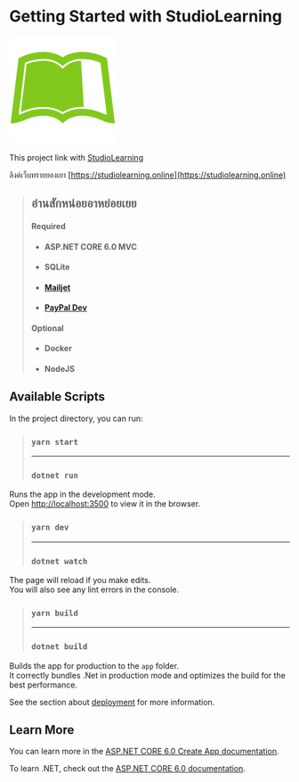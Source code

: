 # Getting Started with StudioLearning

![StudioLearning](/wwwroot/img/logo192.png "Studio Learning")

This project link with [StudioLearning](https://studiolearning.online)

ลิงค์เว็บทรายยองเยา [https://studiolearning.online](https://studiolearning.online)

> ## อ่านสักหน่อยอาหย่อยเยย
>
> #### Required
>
> - #### ASP.NET CORE 6.0 MVC
> - #### SQLite
> - #### [Mailjet](https://www.mailjet.com/)
> - #### [PayPal Dev](https://developer.paypal.com/)
>
> #### Optional
>
> - #### Docker
> - #### NodeJS

## Available Scripts

In the project directory, you can run:

> ### `yarn start`
>
> ---
>
> ### `dotnet run`

Runs the app in the development mode.\
Open [http://localhost:3500](http://localhost:3500) to view it in the browser.

> ### `yarn dev`
>
> ---
>
> ### `dotnet watch`

The page will reload if you make edits.\
You will also see any lint errors in the console.

> ### `yarn build`
>
> ---
>
> ### `dotnet build`

Builds the app for production to the `app` folder.\
It correctly bundles .Net in production mode and optimizes the build for the best performance.

See the section about [deployment](https://docs.microsoft.com/en-us/dotnet/core/tools/dotnet-publish) for more information.

## Learn More

You can learn more in the [ASP.NET CORE 6.0 Create App documentation](https://docs.microsoft.com/en-us/aspnet/core/introduction-to-aspnet-core?view=aspnetcore-6.0).

To learn .NET, check out the [ASP.NET CORE 6.0 documentation](https://docs.microsoft.com/en-us/aspnet/core/?view=aspnetcore-6.0).
